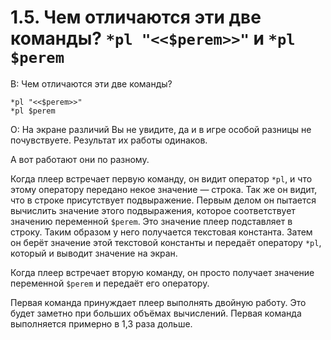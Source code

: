 # 1.5. Чем отличаются эти две команды? `*pl "<<$perem>>"` и `*pl $perem`
<!-- [:faq_01_05] -->

В: Чем отличаются эти две команды?
```qsp
*pl "<<$perem>>" 
*pl $perem 
```
О:
На экране различий Вы не увидите, да и в игре особой разницы не почувствуете. Результат их работы одинаков.

А вот работают они по разному.

Когда плеер встречает первую команду, он видит оператор `*pl`, и что этому оператору передано некое значение — строка. Так же он видит, что в строке присутствует подвыражение. Первым делом он пытается вычислить значение этого подвыражения, которое соответствует значению переменной `$perem`. Это значение плеер подставляет в строку. Таким образом у него получается текстовая константа. Затем он берёт значение этой текстовой константы и передаёт оператору `*pl`, который и выводит значение на экран.

Когда плеер встречает вторую команду, он просто получает значение переменной `$perem` и передаёт его оператору.

Первая команда принуждает плеер выполнять двойную работу. Это будет заметно при больших объёмах вычислений. Первая команда выполняется примерно в 1,3 раза дольше.
